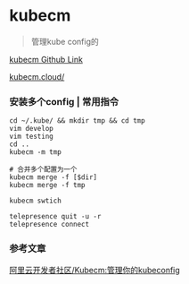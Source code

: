 # kubecm

> 管理kube config的

[kubecm Github Link](https://github.com/sunny0826/kubecm)

[kubecm.cloud/](https://kubecm.cloud/)

### 安装多个config | 常用指令

```
cd ~/.kube/ && mkdir tmp && cd tmp
vim develop
vim testing
cd ..
kubecm -m tmp

# 合并多个配置为一个
kubecm merge -f [$dir]
kubecm merge -f tmp

kubecm swtich

telepresence quit -u -r
telepresence connect
```

### 参考文章

[阿里云开发者社区/Kubecm:管理你的kubeconfig](https://developer.aliyun.com/article/738438)

